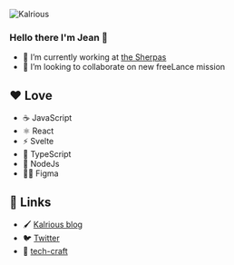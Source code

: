 ![Kalrious](https://www.kalrious.com/_next/image?url=%2Fimages%2Fspider.png&w=128&q=75)

### Hello there I'm Jean 👋

- 🔭 I’m currently working at [the Sherpas](https://sherpas.com/)
- 👯 I’m looking to collaborate on new freeLance mission

## ❤️ Love

- ☕️ JavaScript
- ⚛️ React
- ⚡️ Svelte
- 📜 TypeScript
- 🥷 NodeJs
- 🧑‍🎨 Figma

## 🔗 Links

- 🖌️ [Kalrious blog](https://www.kalrious.com/)
- 🐦️ [Twitter](https://twitter.com/Kalrious)
- 💼 [tech-craft](https://tech-craft.fr)

<!--
**KALrious/KALrious** is a ✨ _special_ ✨ repository because its `README.md` (this file) appears on your GitHub profile.

Here are some ideas to get you started:

- 🔭 I’m currently working on ...
- 🌱 I’m currently learning ...
- 👯 I’m looking to collaborate on ...
- 🤔 I’m looking for help with ...
- 💬 Ask me about ...
- 📫 How to reach me: ...
- 😄 Pronouns: ...
- ⚡ Fun fact: ...
-->
